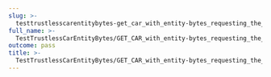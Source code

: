 ```yaml
---
slug: >-
  testtrustlesscarentitybytes-get_car_with_entity-bytes_requesting_the_first_byte_of_a_file_(format=car)-header_x-content-type-options
full_name: >-
  TestTrustlessCarEntityBytes/GET_CAR_with_entity-bytes_requesting_the_first_byte_of_a_file_(format=car)/Header_X-Content-Type-Options
outcome: pass
title: >-
  TestTrustlessCarEntityBytes/GET_CAR_with_entity-bytes_requesting_the_first_byte_of_a_file_(format=car)/Header_X-Content-Type-Options
---
```


